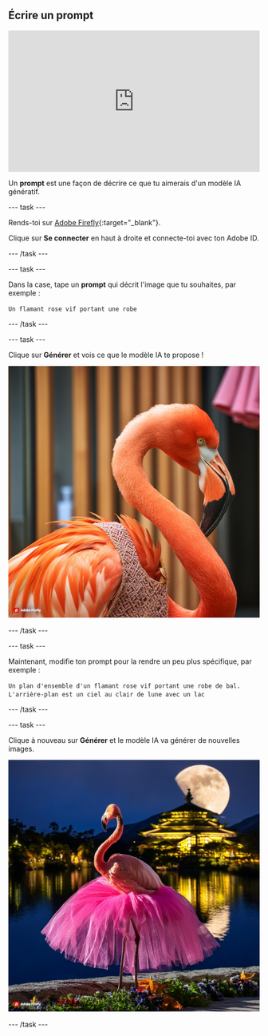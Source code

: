 ## Écrire un prompt

<html>
  <div style="position: relative; overflow: hidden; padding-top: 56.25%;">
    <iframe style="position: absolute; top: 0; left: 0; right: 0; width: 100%; height: 100%; border: none;" src="https://www.youtube.com/embed/vzOceje1rH4?rel=0&cc_load_policy=1" allowfullscreen allow="accelerometer; autoplay; clipboard-write; encrypted-media; gyroscope; picture-in-picture; web-share"></iframe>
  </div>
</html>

Un **prompt** est une façon de décrire ce que tu aimerais d'un modèle IA génératif.

\--- task ---

Rends-toi sur [Adobe Firefly](https://firefly.adobe.com/){:target="_blank"}.

Clique sur **Se connecter** en haut à droite et connecte-toi avec ton Adobe ID.

\--- /task ---

\--- task ---

Dans la case, tape un **prompt** qui décrit l'image que tu souhaites, par exemple :

`Un flamant rose vif portant une robe`

\--- /task ---

\--- task ---

Clique sur **Générer** et vois ce que le modèle IA te propose !

![Une image générée par l'IA d'un flamant rose vif portant une robe.](images/flamingo1a.jpg)

\--- /task ---

\--- task ---

Maintenant, modifie ton prompt pour la rendre un peu plus spécifique, par exemple :

`Un plan d'ensemble d'un flamant rose vif portant une robe de bal. L'arrière-plan est un ciel au clair de lune avec un lac`

\--- /task ---

\--- task ---

Clique à nouveau sur **Générer** et le modèle IA va générer de nouvelles images.

![Une image générée par l'IA d'un flamant rose portant une robe de bal.](images/flamingo2a.jpg)

\--- /task ---
